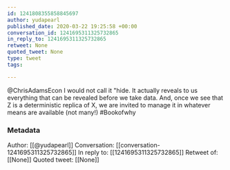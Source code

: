 ```yaml
---
id: 1241808355858845697
author: yudapearl
published_date: 2020-03-22 19:25:58 +00:00
conversation_id: 1241695311325732865
in_reply_to: 1241695311325732865
retweet: None
quoted_tweet: None
type: tweet
tags:

---
```


@ChrisAdamsEcon I would not call it "hide. It actually reveals to us everything that can be revealed before we take data. And, once we see that Z is a deterministic replica of X, we are invited to manage it in whatever means are available (not many!) #Bookofwhy

### Metadata

Author: [[@yudapearl]]
Conversation: [[conversation-1241695311325732865]]
In reply to: [[1241695311325732865]]
Retweet of: [[None]]
Quoted tweet: [[None]]
